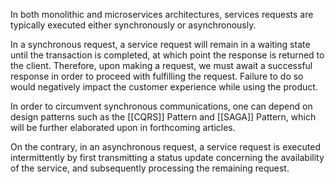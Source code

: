 In both monolithic and microservices architectures, services requests are typically executed either synchronously or asynchronously.

In a synchronous request, a service request will remain in a waiting state until the transaction is completed, at which point the response is returned to the client. Therefore, upon making a request, we must await a successful response in order to proceed with fulfilling the request. Failure to do so would negatively impact the customer experience while using the product.

In order to circumvent synchronous communications, one can depend on design patterns such as the [[CQRS]] Pattern and [[SAGA]] Pattern, which will be further elaborated upon in forthcoming articles.

On the contrary, in an asynchronous request, a service request is executed intermittently by first transmitting a status update concerning the availability of the service, and subsequently processing the remaining request.